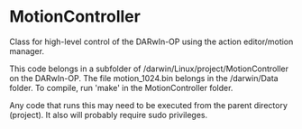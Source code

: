 MotionController
==============

Class for high-level control of the DARwIn-OP using the action editor/motion manager.

This code belongs in a subfolder of /darwin/Linux/project/MotionController on the DARwIn-OP. The file motion_1024.bin belongs in the /darwin/Data folder. To compile, run 'make' in the MotionController folder.

Any code that runs this may need to be executed from the parent directory (project). It also will probably require sudo privileges. 